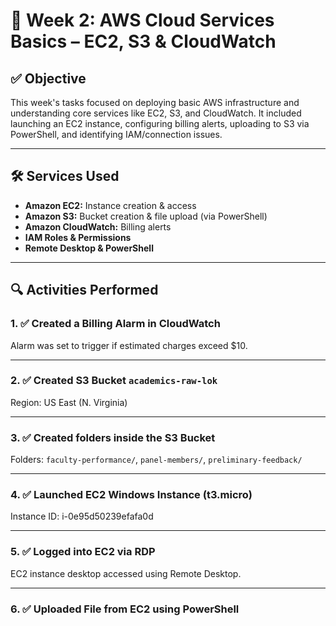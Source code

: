 # 📅 Week 2: AWS Cloud Services Basics – EC2, S3 & CloudWatch

## ✅ Objective
This week's tasks focused on deploying basic AWS infrastructure and understanding core services like EC2, S3, and CloudWatch. It included launching an EC2 instance, configuring billing alerts, uploading to S3 via PowerShell, and identifying IAM/connection issues.

---

## 🛠️ Services Used
- **Amazon EC2:** Instance creation & access
- **Amazon S3:** Bucket creation & file upload (via PowerShell)
- **Amazon CloudWatch:** Billing alerts
- **IAM Roles & Permissions**
- **Remote Desktop & PowerShell**

---

## 🔍 Activities Performed

### 1. ✅ Created a Billing Alarm in CloudWatch  
Alarm was set to trigger if estimated charges exceed $10.

---

### 2. ✅ Created S3 Bucket `academics-raw-lok`  
Region: US East (N. Virginia)

---

### 3. ✅ Created folders inside the S3 Bucket  
Folders: `faculty-performance/`, `panel-members/`, `preliminary-feedback/`

---

### 4. ✅ Launched EC2 Windows Instance (t3.micro)  
Instance ID: i-0e95d50239efafa0d

---

### 5. ✅ Logged into EC2 via RDP  
EC2 instance desktop accessed using Remote Desktop.

---

### 6. ✅ Uploaded File from EC2 using PowerShell  

